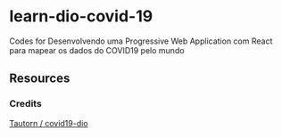 # learn-dio-covid-19
Codes for Desenvolvendo uma Progressive Web Application com React para mapear os dados do COVID19 pelo mundo

## Resources

### Credits

[Tautorn / covid19-dio](https://github.com/Tautorn/covid19-dio)
